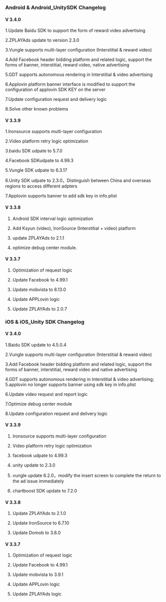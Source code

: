 ###  Android & Android_UnitySDK Changelog

#### V 3.4.0

1.Update Baidu SDK to support the form of reward video advertising

2.ZPLAYAds update to version 2.3.0

3.Vungle supports multi-layer configuration (Interstitial & reward video)

4.Add Facebook header bidding platform and related logic, support the forms of banner, interstitial, reward video, native advertising

5.GDT supports autonomous rendering in Interstitial & video advertising

6.Applovin platform banner interface is modified to support the configuration of applovin SDK KEY on the server

7.Update configuration request and delivery logic

8.Solve other known problems


#### V 3.3.9

1.Ironsource supports multi-layer configuration

2.Video platform retry logic optimization

3.baidu SDK udpate to 5.7.0

4.Facebook SDKudpate to 4.99.3

5.Vungle SDK udpate to 6.3.17

6.Unity SDK udpate to 2.3.0，Distinguish between China and overseas regions to access different adpters

7.Applovin supports banner to add sdk key in info.plist


#### V 3.3.8

1. Android SDK interval logic optimization

2. Add  Ksyun (video), IronSource (Interstitial + video) platform

3. update ZPLAYAds to 2.1.1

4. optimize debug center module.

#### V 3.3.7
1. Optimization of request logic

2. Update Facebook to 4.99.1

3. Update mobvista to 8.13.0

4. Update APPLovin logic

5. Update ZPLAYAds to 2.0.7



###  iOS  & iOS_Unity  SDK Changelog

#### V 3.4.0

1.Baidu SDK update to 4.5.0.4

2.Vungle supports multi-layer configuration (Interstitial & reward video)

3.Add Facebook header bidding platform and related logic, support the forms of banner, interstitial, reward video and native advertising

4.GDT supports autonomous rendering in Interstitial & video advertising;
5.applovin no longer supports banner using sdk key in info.plist

6.Update video request and report logic

7.Optimize debug center module

8.Update configuration request and delivery logic


#### V 3.3.9

1. Ironsource supports multi-layer configuration

2. Video platform retry logic optimization

3. facebook udpate to 4.99.3

4. unity update to 2.3.0

5. vungle update 6.2.0，modify the insert screen to complete the return to the ad issue immediately

6. chartboost SDK update to 7.2.0


#### V 3.3.8
 
1. Update ZPLAYAds to 2.1.0

2. Update IronSource to 6.7.10 

3. Update Domob  to  3.8.0 


#### V 3.3.7

1. Optimization of request logic

2. Update Facebook to 4.99.1

3. Update mobvista to 3.9.1

4. Update APPLovin logic

5. Update ZPLAYAds logic
